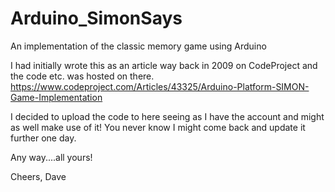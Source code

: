 # Arduino_SimonSays
An implementation of the classic memory game using Arduino


I had initially wrote this as an article way back in 2009 on CodeProject and the code etc. was hosted on there.
https://www.codeproject.com/Articles/43325/Arduino-Platform-SIMON-Game-Implementation

I decided to upload the code to here seeing as I have the account and might as well make use of it! You never know I might come back and update it further one day.

Any way....all yours!

Cheers,
Dave
